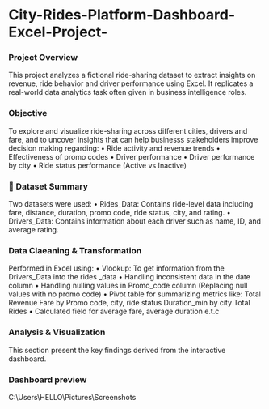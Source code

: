 # City-Rides-Platform-Dashboard-Excel-Project-
### Project Overview
This project analyzes a fictional ride-sharing dataset to extract insights on revenue, ride behavior and driver performance using Excel. It replicates a real-world data analytics task often given in business intelligence roles.
### Objective
To explore and visualize ride-sharing across different cities, drivers and fare, and to uncover insights that can help businesss stakeholders improve decision making regarding:
        • 	Ride activity and revenue trends
	•	Effectiveness of promo codes
	•	Driver performance
	•	Driver performance by city
	•	Ride status performance (Active vs Inactive)
 ### 🧾 Dataset Summary
  Two datasets were used:
	•	Rides_Data: Contains ride-level data including fare, distance, duration, promo code, ride status, city, and rating.
	•	Drivers_Data: Contains information about each driver such as name, ID, and average rating.
 ### Data Claeaning & Transformation
 Performed in Excel using:
 • Vlookup: To get information from the Drivers_Data into the rides _data
 • Handling inconsistent data in the date column
 • Handling nulling values in Promo_code column (Replacing null values with no promo code)
 • Pivot table for summarizing metrics like: 
   Total Revenue
   Fare by Promo code, city, ride status
   Duration_min by city
   Total Rides
 • Calculated field for average fare, average duration e.t.c
 ### Analysis & Visualization
 This section present the key findings derived from the interactive dashboard.
 ### Dashboard preview
 C:\Users\HELLO\Pictures\Screenshots
